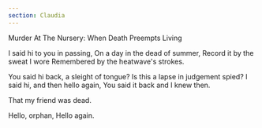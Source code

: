 ```yaml
---
section: Claudia
---
```


Murder At The Nursery: When Death Preempts Living

I said hi to you in passing,
On a day in the dead of summer,
Record it by the sweat I wore
Remembered by the heatwave's strokes.

You said hi back, a sleight of tongue?
Is this a lapse in judgement spied?
I said hi, and then hello again,
You said it back and I knew then.

That my friend was dead.

Hello, orphan,
Hello again.

